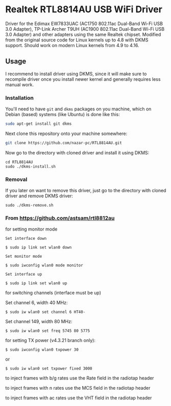 # Realtek RTL8814AU USB WiFi Driver

Driver for the Edimax EW7833UAC (AC1750 802.11ac Dual-Band Wi-Fi USB 3.0 Adapter), TP-Link Archer T9UH (AC1900 802.11ac Dual-Band Wi-Fi USB 3.0 Adapter) and other adapters using the same Realtek chipset.
Modified from the original source code for Linux kernels up to 4.8 with DKMS support.
Should work on modern Linux kernels from 4.9 to 4.16.

## Usage
I recommend to install driver using DKMS, since it will make sure to recompile driver once you install newer kernel and generally requires less manual work.

### Installation
You'll need to have `git` and `dkms` packages on you machine, which on Debian (based) systems (like Ubuntu) is done like this:
```bash
sudo apt-get install git dkms
```

Next clone this repository onto your machine somewhere:
```bash
git clone https://github.com/nazar-pc/RTL8814AU.git
```

Now go to the directory with cloned driver and install it using DKMS:
```
cd RTL8814AU
sudo ./dkms-install.sh
```

### Removal
If you later on want to remove this driver, just go to the directory with cloned driver and remove DKMS driver:
```
sudo ./dkms-remove.sh
```

### From https://github.com/astsam/rtl8812au
for setting monitor mode

    Set interface down
```
$ sudo ip link set wlan0 down
```
    Set monitor mode
```
$ sudo iwconfig wlan0 mode monitor
```
    Set interface up
```
$ sudo ip link set wlan0 up
```
for switching channels (interface must be up)

Set channel 6, width 40 MHz:
```
$ sudo iw wlan0 set channel 6 HT40-
```
Set channel 149, width 80 MHz:
```
$ sudo iw wlan0 set freq 5745 80 5775
```
for setting TX power (v4.3.21 branch only):
```
$ sudo iwconfig wlan0 txpower 30
```
or
```
$ sudo iw wlan0 set txpower fixed 3000
```
to inject frames with b/g rates use the Rate field in the radiotap header

to inject frames with n rates use the MCS field in the radiotap header

to inject frames with ac rates use the VHT field in the radiotap header
